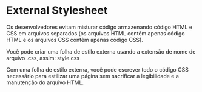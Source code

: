 # External Stylesheet
Os desenvolvedores evitam misturar código armazenando código HTML e CSS em arquivos separados (os arquivos HTML contêm apenas código HTML e os arquivos CSS contêm apenas código CSS).

Você pode criar uma folha de estilo externa usando a extensão de nome de arquivo .css, assim: style.css

Com uma folha de estilo externa, você pode escrever todo o código CSS necessário para estilizar uma página sem sacrificar a legibilidade e a manutenção do arquivo HTML.    